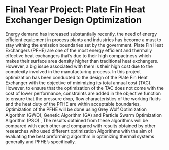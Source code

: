 # Final Year Project: Plate Fin Heat Exchanger Design Optimization
Energy demand has increased substantially recently, the need of energy efficient equipment in process plants and industries has become a must to stay withing the emission boundaries set by the government. Plate Fin Heat Exchangers (PFHE) are one of the most energy efficient and thermally effective heat exchangers that’s due to their high compactness which makes their surface area density higher than traditional heat exchangers. However, a big issue associated with them is their high cost due to the complexity involved in the manufacturing process. In this project optimization has been conducted to the design of the Plate Fin Heat Exchanger with the objective of minimizing its total annual cost (TAC). However, to ensure that the optimization of the TAC does not come with the cost of lower performance, constraints are added in the objective function to ensure that the pressure drop, flow characteristics of the working fluids and the heat duty of the PFHE are within acceptable boundaries, Optimization of the PFHE will be done using Grey Wolf Optimization Algorithm (GWO), Genetic Algorithm (GA) and Particle Swarm Optimization Algorithm (PSO) , The results obtained from these algorithms will be compared with each other and compared with results obtained by other researches who used different optimization Algorithms with the aim of evaluating the best preforming algorithm in optimizing thermal systems generally and PFHE’s specifically.
